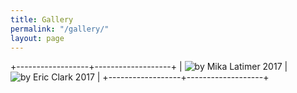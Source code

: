 ```yaml
---
title: Gallery
permalink: "/gallery/"
layout: page
---
```


+------------------+-------------------+
| ![by Mika Latimer 2017](/assets/img/2017-ml.png)     | ![by Eric Clark 2017](/assets/img2017-ec.png)    |
+------------------+-------------------+
